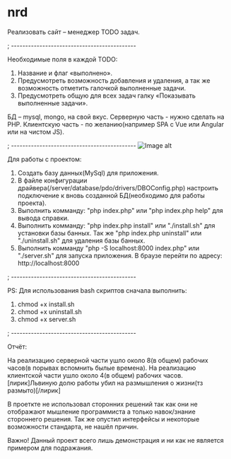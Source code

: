 # nrd

Реализовать сайт – менеджер TODO задач. 

; --------------------------------------------

Необходимые поля в каждой TODO: 
1.  Название и флаг «выполнено». 
2.  Предусмотреть возможность добавления и удаления, а так же возможность отметить галочкой выполненные задачи.
3.  Предусмотреть общую для всех задач галку «Показывать выполненные задачи».

БД – mysql, mongo, на свой вкус. 
Серверную часть - нужно сделать на PHP. 
Клиентскую часть - по желанию(например SPA с Vue или Angular или на чистом JS).

; --------------------------------------------
![Image alt](https://github.com/stweet/nrd/edit/raw/master/public/imgs/preview.png)

Для работы с проектом:
1.  Создать базу данных(MySql) для приложения.
2.  В файле конфигурации драйвера(/server/database/pdo/drivers/DBOConfig.php) 
    настроить подключение к вновь созданной БД(необходимо для работы проекта).
3.  Выполнить комманду: "php index.php" или "php index.php help" для вывода справки.
4.  Выполнить комманду: "php index.php install" или "./install.sh" для установки базы банных.
    Так же "php index.php uninstall" или "./uninstall.sh" для удаления базы банных.
5.  Выполнить комманду "php -S localhost:8000 index.php" или "./server.sh" для запуска приложения.
    В браузе перейти по адресу: http://localhost:8000

; --------------------------------------------

PS: Для использования bash скриптов сначала выполнить:
1.  chmod +x install.sh 
2.  chmod +x uninstall.sh 
3.  chmod +x server.sh

; --------------------------------------------

Отчёт:

На реализацию серверной части ушло около 8(в общем) рабочих часов(в порывах вспомнить былые времена).
На реализацию клиентской части ушло около 4(в общем) рабочих часов.
[лирик]Львиную долю работы убил на размышления о жизни(тз размыто)[/лирик]

В проеткте не использовал сторонних решений так как они не отображают мышление программиста 
а только навок/знание стороннего решения.
Так же опустил интерфейсы и некоторые возможности стандарта, не нашёл причин.

Важно! 
Данный проект всего лишь демонстрация и ни как не является примером для подражания.
